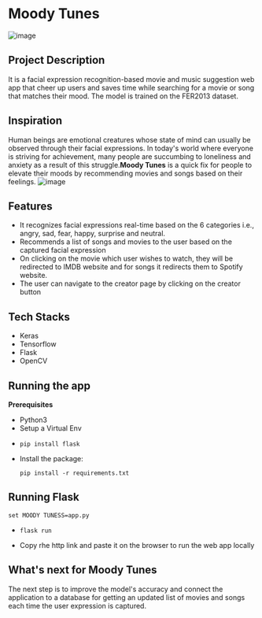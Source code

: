# Moody Tunes
![image](https://github.com/dikshapranjali/Moody-Tuness/blob/main/MOODY%20TUNES.jpg) 
## Project Description
It is a facial expression recognition-based movie and music suggestion web app that cheer up users and saves time while searching for a movie or song that matches their mood. The model is trained on the FER2013 dataset.
## Inspiration
Human beings are emotional creatures whose state of mind can usually be observed through their facial expressions. In today's world where everyone is striving for achievement, many people are succumbing to loneliness and anxiety as a result of this struggle.**Moody Tunes** is a quick fix for people to elevate their moods by recommending movies and songs based on their feelings.
![image](https://github.com/dikshapranjali/Moody-Tuness/blob/main/flow.jpg) 
## Features
- It recognizes facial expressions real-time based on the 6 categories i.e., angry, sad, fear, happy, surprise and neutral.
- Recommends a list of songs and movies to the user based on the captured facial expression
- On clicking on the movie which user wishes to watch, they will be redirected to IMDB website and for songs it redirects them to Spotify website.
- The user can navigate to the creator page by clicking on the creator button 
## Tech Stacks
- Keras
- Tensorflow
- Flask
- OpenCV
## Running the app
**Prerequisites**
- Python3
- Setup a Virtual Env
- 
  ```
  pip install flask
  ```
- Install the package:
  ```
  pip install -r requirements.txt
  ```

**Running Flask**
- 
  ```
  set MOODY TUNESS=app.py
  ```
- 
  ```
  flask run
  ```
- Copy rhe http link and paste it on the browser to run the web app locally
## What's next for **Moody Tunes**
The next step is to improve the model's accuracy and connect the application to a database for getting an updated list of movies and songs each time the user expression is captured.
